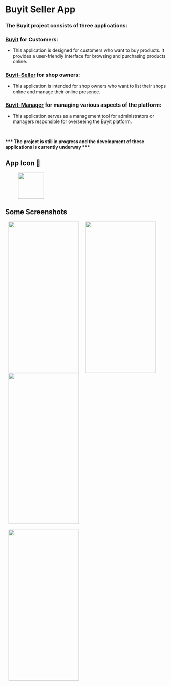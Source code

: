 # Buyit Seller App

### The Buyit project consists of three applications: 

### [Buyit](https://github.com/souvikmondal01/Buyit-Shopping-App) for Customers:
* This application is designed for customers who want to buy products. It provides a user-friendly interface for browsing and purchasing products online.
### [Buyit-Seller](https://github.com/souvikmondal01/Buyit-Seller) for shop owners:
* This application is intended for shop owners who want to list their shops online and manage their online presence. 
### [Buyit-Manager](https://github.com/souvikmondal01/Buyit-Manager) for managing various aspects of the platform:
* This application serves as a management tool for administrators or managers responsible for overseeing the Buyit platform.

</br>

<b> *** The project is still in progress and the development of these applications is currently underway ***</b>

## App Icon 📱
<img src="https://github.com/mondal-souvik/git/assets/100204863/27019d82-7d18-406b-a8d1-ba4b3e669949" width="80px" hspace="40">

## Some Screenshots

<img src="https://github.com/mondal-souvik/git/assets/100204863/fa3f74c7-e1cb-4cfe-97b2-723f00a7e51d" height="470" width="220" hspace="10"><img src="https://github.com/mondal-souvik/git/assets/100204863/56cb1aea-9175-4ef9-a80d-afbe29fd495d" height="470" width="220" hspace="10"><img src="https://github.com/mondal-souvik/git/assets/100204863/449d6ab3-b74b-4b73-9b11-25ee03b6ae6c" height="470" width="220" hspace="10">
</br>
</br>
<img src="https://github.com/mondal-souvik/git/assets/100204863/87091ebe-1058-4661-92de-8d5eb72529dd" height="470" width="220" hspace="10">


